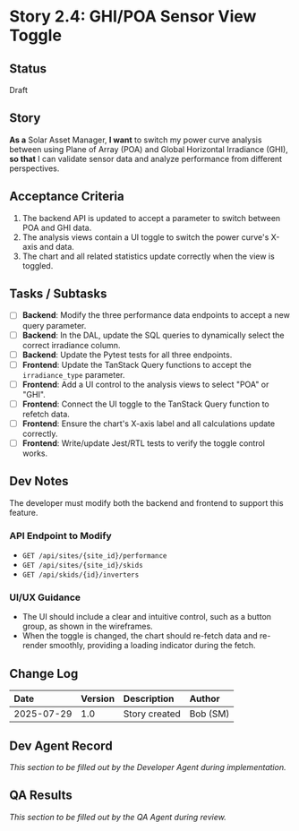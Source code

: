 # Story 2.4: GHI/POA Sensor View Toggle

## Status
Draft

## Story
**As a** Solar Asset Manager,
**I want** to switch my power curve analysis between using Plane of Array (POA) and Global Horizontal Irradiance (GHI),
**so that** I can validate sensor data and analyze performance from different perspectives.

## Acceptance Criteria
1. The backend API is updated to accept a parameter to switch between POA and GHI data.
2. The analysis views contain a UI toggle to switch the power curve's X-axis and data.
3. The chart and all related statistics update correctly when the view is toggled.

## Tasks / Subtasks
- [ ] **Backend**: Modify the three performance data endpoints to accept a new query parameter.
- [ ] **Backend**: In the DAL, update the SQL queries to dynamically select the correct irradiance column.
- [ ] **Backend**: Update the Pytest tests for all three endpoints.
- [ ] **Frontend**: Update the TanStack Query functions to accept the `irradiance_type` parameter.
- [ ] **Frontend**: Add a UI control to the analysis views to select "POA" or "GHI".
- [ ] **Frontend**: Connect the UI toggle to the TanStack Query function to refetch data.
- [ ] **Frontend**: Ensure the chart's X-axis label and all calculations update correctly.
- [ ] **Frontend**: Write/update Jest/RTL tests to verify the toggle control works.

## Dev Notes
The developer must modify both the backend and frontend to support this feature.

### API Endpoint to Modify
* `GET /api/sites/{site_id}/performance`
* `GET /api/sites/{site_id}/skids`
* `GET /api/skids/{id}/inverters`


### UI/UX Guidance
* The UI should include a clear and intuitive control, such as a button group, as shown in the wireframes.
* When the toggle is changed, the chart should re-fetch data and re-render smoothly, providing a loading indicator during the fetch.


## Change Log
| Date | Version | Description | Author |
| :--- | :--- | :--- | :--- |
| 2025-07-29 | 1.0 | Story created | Bob (SM) |

## Dev Agent Record
*This section to be filled out by the Developer Agent during implementation.*

## QA Results
*This section to be filled out by the QA Agent during review.*